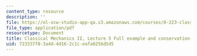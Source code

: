 ```yaml
---
content_type: resource
description: ''
file: https://ol-ocw-studio-app-qa.s3.amazonaws.com/courses/8-223-classical-mechanics-ii-january-iap-2017/723337f83a4d4d162c1ceafa0256d5d5_MIT8_223IAP17_Lec5.pdf
file_type: application/pdf
resourcetype: Document
title: Classical Mechanics II, Lecture 5 Full example and conservation of Energy
uid: 723337f8-3a4d-4d16-2c1c-eafa0256d5d5
---
```

